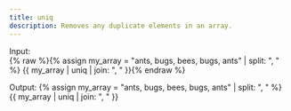 ```yaml
---
title: uniq
description: Removes any duplicate elements in an array.
---
```

Input:  
{% raw %}{% assign my_array = "ants, bugs, bees, bugs, ants" | split: ", " %}
{{ my_array | uniq | join: ", " }}{% endraw %}

Output: 
{% assign my_array = "ants, bugs, bees, bugs, ants" | split: ", " %}
{{ my_array | uniq | join: ", " }}